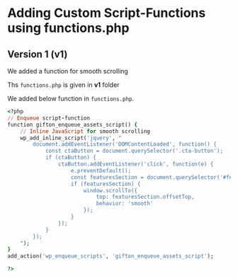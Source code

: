 # Adding Custom Script-Functions using functions.php

## Version 1 (v1)

We added a function for smooth scrolling

Ths `functions.php` is given in **v1** folder

We added below function in `functions.php`.

```ruby
<?php
// Enqueue script-function
function gifton_enqueue_assets_script() {
    // Inline JavaScript for smooth scrolling
    wp_add_inline_script('jquery', "
        document.addEventListener('DOMContentLoaded', function() {
            const ctaButton = document.querySelector('.cta-button');
            if (ctaButton) {
                ctaButton.addEventListener('click', function(e) {
                    e.preventDefault();
                    const featuresSection = document.querySelector('#features');
                    if (featuresSection) {
                        window.scrollTo({
                            top: featuresSection.offsetTop,
                            behavior: 'smooth'
                        });
                    }
                });
            }
        });
    ");
}
add_action('wp_enqueue_scripts', 'gifton_enqueue_assets_script');

?>
```
